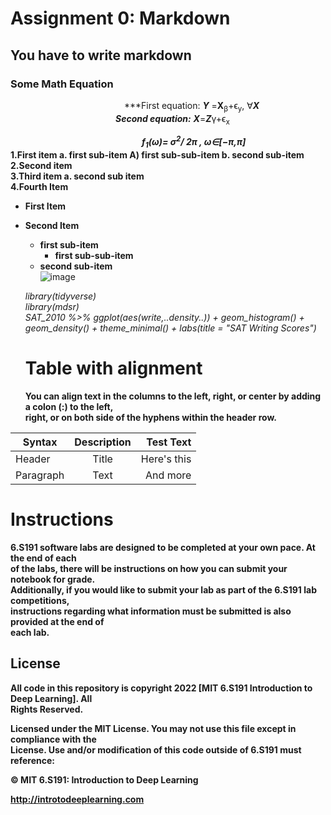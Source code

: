 # **Assignment 0: Markdown**
## **You have to write markdown**
### **Some Math Equation**      
 &emsp;&emsp;&emsp;&emsp;&emsp;&emsp;&emsp;&emsp;&emsp;&emsp;&emsp;&emsp;&emsp;***First equation: ***Y*** =**X**<sub>β</sub>+ϵ<sub>y</sub>, ∀***X***  
 &emsp;&emsp;&emsp;&emsp;&emsp;&emsp;&emsp;&emsp;&emsp;&emsp;&emsp;&emsp;***Second equation:*** ***X***=***Z***γ+ϵ<sub>x</sub>
   
 &emsp;&emsp;&emsp;&emsp;&emsp;&emsp;&emsp;&emsp;&emsp;&emsp;&emsp;&emsp;&emsp;&emsp;&emsp;***f<sub>1</sub>(ω)=
σ<sup>2</sup>/
2π
, ω∈[−π,π]***  
**1.First item a. first sub-item A) first sub-sub-item b. second sub-item**   
**2.Second item**  
**3.Third item a. second sub item**  
**4.Fourth Item**    

* **First Item**  
* **Second Item**  
   * **first sub-item**   
     * **first sub-sub-item**     
   * **second sub-item**  
![image](https://user-images.githubusercontent.com/72993483/170688221-ba18d3a2-fb23-44e5-bfc0-64e0b3bfb9f2.png)  

   *library(tidyverse)*  
   *library(mdsr)*    
   *SAT_2010 %>% ggplot(aes(write,..density..)) + geom_histogram() +*    
   *geom_density() + theme_minimal() + labs(title = "SAT Writing Scores")*  
   # **Table with alignment**
   **You can align text in the columns to the left, right, or center by adding a colon (:) to the left,**    
**right, or on both side of the hyphens within the header row.**

|Syntax         | Description   | Test Text  |
| ------------- |:-------------:| ----------:|
| Header        | Title         |Here's this |
| Paragraph     |Text           |  And more  |
# **Instructions**  
**6.S191 software labs are designed to be completed at your own pace. At the end of each**    
**of the labs, there will be instructions on how you can submit your notebook for grade.**    
**Additionally, if you would like to submit your lab as part of the 6.S191 lab competitions,**  
**instructions regarding what information must be submitted is also provided at the end of**   
**each lab.**    
## **License**
**All code in this repository is copyright 2022 [MIT 6.S191 Introduction to Deep Learning]. All**   
**Rights Reserved.** 

**Licensed under the MIT License. You may not use this file except in compliance with the**    
**License. Use and/or modification of this code outside of 6.S191 must reference:**   

**© MIT 6.S191: Introduction to Deep Learning** 

**<http://introtodeeplearning.com>**
